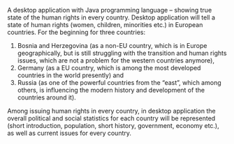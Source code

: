 A desktop application with Java programming language – showing true state of the human rights in every country. 
Desktop application will tell a state of human rights (women, children, minorities etc.) in European countries. For the beginning for three countries: 
1. Bosnia and Herzegovina (as a non-EU country, which is in Europe geographically, but is still struggling with the transition and human rights issues, which are not a problem for the western countries anymore), 
2. Germany (as a EU country, which is among the most developed countries in the world presently) and 
3. Russia (as one of the powerful countries from the “east”, which among others, is influencing the modern history and development of the countries around it).

Among issuing human rights in every country, in desktop application the overall political and social statistics for each country will be represented (short introduction, population, short history, government, economy etc.), as well as current issues for every country.
